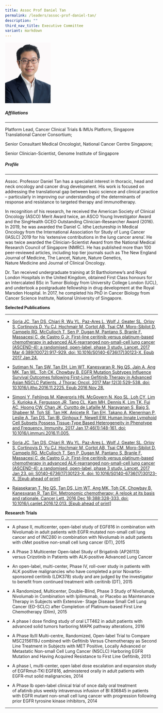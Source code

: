 ```yaml
---
title: Assoc Prof Daniel Tan
permalink: /leaders/assoc-prof-daniel-tan/
description: ""
third_nav_title: Executive Committee
variant: markdown
---
```

<img style="width:150px" src="/images/Leaders/daniel-tan-shao-weng.png">

##### Affiliations

* * *

Platform Lead, Cancer Clinical Trials &amp; IMUs Platform, Singapore Translational Cancer Consortium;&nbsp;

Senior Consultant Medical Oncologist, National Cancer Centre Singapore;&nbsp;

Senior Clinician-Scientist, Genome Institute of Singapore&nbsp;

##### Profile &nbsp;

* * *    
Assoc. Professor Daniel Tan has a specialist interest in thoracic, head and neck oncology and cancer drug development. His work is focused on addressing the translational gap between basic science and clinical practice – particularly in improving our understanding of the determinants of response and resistance to targeted therapy and immunotherapy.&nbsp;

In recognition of his research, he received the American Society of Clinical Oncology (ASCO) Merit Award twice, an ASCO Young Investigator Award and the&nbsp;SingHealth&nbsp;GCEO Outstanding Clinician-Researcher Award (2016). In 2019, he was awarded the Daniel C.&nbsp;Idhe&nbsp;Lectureship in Medical Oncology from the International Association for Study of Lung Cancer (IASLC) 2019 for his ‘extensive contributions in the lung cancer arena’. He was twice awarded the Clinician-Scientist Award from the National Medical Research Council of Singapore (NMRC). He has published more than 100 peer-reviewed articles, including top tier journals such as The New England Journal of Medicine, The Lancet, Nature, Nature Genetics, Nature&nbsp;Medicine&nbsp;and Journal of Clinical Oncology.&nbsp;

Dr.&nbsp;Tan received undergraduate training at St Bartholomew’s and Royal London Hospitals in the United Kingdom, obtained First Class honours for an Intercalated BSc in&nbsp;Tumor&nbsp;Biology from University College London (UCL), and undertook a postgraduate fellowship in drug development at the Royal Marsden Hospital. In 2017, he completed his PhD in Cancer Biology from Cancer Science Institute, National University of Singapore.&nbsp;

**Selected Publications**&nbsp;

* * *

*   [Soria JC,&nbsp;Tan DS, Chiari R, Wu YL, Paz-Ares L, Wolf J, Geater SL, Orlov S, Cortinovis D, Yu CJ, Hochmair M, Cortot AB, Tsai CM, Moro-Sibilot D, Campelo RG, McCulloch T, Sen P, Dugan M, Pantano S, Branle F, Massacesi C, de Castro G Jr. First-line ceritinib versus platinum-based chemotherapy in advanced ALK-rearranged non-small-cell lung cancer (ASCEND-4): a randomised, open-label, phase 3 study. Lancet. 2017 Mar 4;389(10072):917-929. doi: 10.1016/S0140-6736(17)30123-X. Epub 2017 Jan 24.](https://www.thelancet.com/journals/lancet/article/PIIS0140-6736(17)30123-X/fulltext)&nbsp;&nbsp;

*   [Sutiman N,&nbsp;Tan SW, Tan EH, Lim WT, Kanesvaran R, Ng QS, Jain A, Ang MK, Tan WL, Toh CK, Chowbay B. EGFR Mutation Subtypes Influence Survival Outcomes following First-Line Gefitinib Therapy in Advanced Asian NSCLC Patients. J Thorac Oncol. 2017 Mar;12(3):529-538. doi: 10.1016/j.jtho.2016.11.2225. Epub 2016 Nov 28.](https://pubmed.ncbi.nlm.nih.gov/27908825/)&nbsp;&nbsp;

*   [Simoni Y, Fehlings M, Kløverpris HN, McGovern N, Koo SL, Loh CY, Lim S, Kurioka A, Fergusson JR, Tang CL, Kam MH, Dennis K, Lim TK, Fui AC, Hoong CW, Chan JK, Curotto de Lafaille M, Narayanan S, Baig S, Shabeer M, Toh SE, Tan HK, Anicete R, Tan EH, Takano A, Klenerman P, Leslie A,&nbsp;Tan DS, Tan IB, Ginhoux F, Newell EW. Human Innate Lymphoid Cell Subsets Possess Tissue-Type Based Heterogeneity in Phenotype and Frequency. Immunity. 2017 Jan 17;46(1):148-161. doi: 10.1016/j.immuni.2016.11.005.](https://pubmed.ncbi.nlm.nih.gov/27986455/)&nbsp;&nbsp;

*   [Soria JC,&nbsp;Tan DS, Chiari R, Wu YL, Paz-Ares L, Wolf J, Geater SL, Orlov S, Cortinovis D, Yu CJ, Hochmair M, Cortot AB, Tsai CM, Moro-Sibilot D, Campelo RG, McCulloch T, Sen P, Dugan M, Pantano S, Branle F, Massacesi C, de Castro G Jr. First-line ceritinib versus platinum-based chemotherapy in advanced ALK-rearranged non-small-cell lung cancer (ASCEND-4): a randomised, open-label, phase 3 study. Lancet. 2017 Jan 23. pii: S0140-6736(17)30123-X. doi: 10.1016/S0140-6736(17)30123-X. \[Epub ahead of print\]](https://www.thelancet.com/journals/lancet/article/PIIS0140-6736(17)30123-X/fulltext)&nbsp;&nbsp;

*   [Rajasekaran T, Ng QS,&nbsp;Tan DS, Lim WT, Ang MK, Toh CK, Chowbay B, Kanesvaran R, Tan EH. Metronomic chemotherapy: A relook at its basis and rationale. Cancer Lett. 2016 Dec 18;388:328-333. doi: 10.1016/j.canlet.2016.12.013. \[Epub ahead of print\]](https://pubmed.ncbi.nlm.nih.gov/28003122/)&nbsp;

**Research Trials**&nbsp;

* * *

*   A phase II,&nbsp;multicenter, open-label study of EGF816 in combination with Nivolumab in adult patients with EGFR mutated non-small cell lung cancer and of INC280 in combination with Nivolumab in adult patients with&nbsp;cMet&nbsp;positive non-small cell lung cancer (DT), 2015&nbsp;&nbsp;

*   A Phase 3&nbsp;Multicenter&nbsp;Open-label Study of&nbsp;Brigatinib&nbsp;(AP26113) versus&nbsp;Crizotinib&nbsp;in Patients with ALK-positive Advanced Lung Cancer&nbsp;&nbsp;

*   An open-label, multi-center, Phase IV, roll-over study in patients with ALK positive malignancies who have completed a prior Novartis-sponsored&nbsp;ceritinib&nbsp;(LDK378) study and are judged by the investigator to&nbsp;benefit&nbsp;from continued treatment with&nbsp;ceritinib&nbsp;(DT), 2015&nbsp;&nbsp;

*   A Randomized,&nbsp;Multicenter, Double-Blind, Phase 3 Study of Nivolumab, Nivolumab in Combination with Ipilimumab, or Placebo as Maintenance Therapy in Subjects with Extensive- Stage Disease Small Cell Lung Cancer (ED-SCLC) after Completion of Platinum-based First Line Chemotherapy (Dlim), 2015&nbsp;&nbsp;

*   A phase I dose finding study of oral LTT462 in adult patients with advanced solid&nbsp;tumors&nbsp;harboring&nbsp;MAPK pathway alterations, 2016&nbsp;&nbsp;

*   A Phase&nbsp;Ib/II Multi-centre, Randomized, Open-label Trial to Compare MSC2156119J combined with Gefitinib Versus Chemotherapy as Second Line Treatment in Subjects with MET Positive, Locally Advanced or Metastatic Non-small Cell Lung Cancer (NSCLC)&nbsp;Harboring&nbsp;EGFR Mutation and Having Acquired Resistance to First Line Gefitinib, 2013&nbsp;&nbsp;

*   A phase I, multi-center, open label dose escalation and expansion study of&nbsp;EGFRmut\-TKI EGF816, administered orally in adult patients with EGFR-mut solid malignancies, 2014&nbsp;&nbsp;

*   A Phase&nbsp;Ib&nbsp;open-label clinical trial of once daily oral treatment of&nbsp;afatinib&nbsp;plus weekly intravenous infusion of BI 836845 in patients with EGFR mutant non-small cell lung cancer with progression following prior EGFR tyrosine kinase inhibitors, 2014&nbsp;

* * *